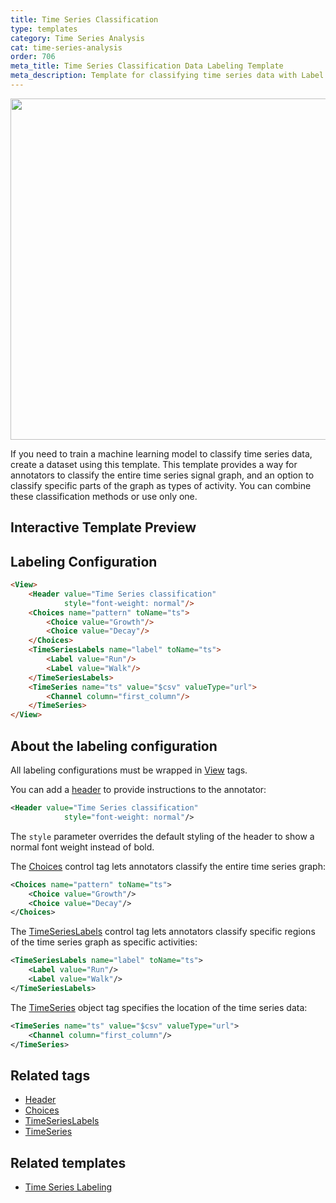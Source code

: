 ```yaml
---
title: Time Series Classification
type: templates
category: Time Series Analysis
cat: time-series-analysis
order: 706
meta_title: Time Series Classification Data Labeling Template
meta_description: Template for classifying time series data with Label Studio for your machine learning and data science projects.
---
```


<img src="/images/templates-misc/time-series-classification.png" alt="" class="gif-border" width="552px" height="546px" />

If you need to train a machine learning model to classify time series data, create a dataset using this template. This template provides a way for annotators to classify the entire time series signal graph, and an option to classify specific parts of the graph as types of activity. You can combine these classification methods or use only one.

## Interactive Template Preview

<div id="main-preview"></div>

## Labeling Configuration

```html
<View>
    <Header value="Time Series classification"
            style="font-weight: normal"/>
    <Choices name="pattern" toName="ts">
        <Choice value="Growth"/>
        <Choice value="Decay"/>
    </Choices>
    <TimeSeriesLabels name="label" toName="ts">
        <Label value="Run"/>
        <Label value="Walk"/>
    </TimeSeriesLabels>
    <TimeSeries name="ts" value="$csv" valueType="url">
        <Channel column="first_column"/>
    </TimeSeries>
</View>
```

## About the labeling configuration

All labeling configurations must be wrapped in [View](/tags/view.html) tags.

You can add a [header](/tags/header.html) to provide instructions to the annotator:
```xml
<Header value="Time Series classification"
            style="font-weight: normal"/>
```
The `style` parameter overrides the default styling of the header to show a normal font weight instead of bold.

The [Choices](/tags/choices.html) control tag lets annotators classify the entire time series graph:
```xml
<Choices name="pattern" toName="ts">
    <Choice value="Growth"/>
    <Choice value="Decay"/>
</Choices>
```

The [TimeSeriesLabels](/tags/timeserieslabels.html) control tag lets annotators classify specific regions of the time series graph as specific activities:
```xml
<TimeSeriesLabels name="label" toName="ts">
    <Label value="Run"/>
    <Label value="Walk"/>
</TimeSeriesLabels>
```

The [TimeSeries](/tags/timeseries.html) object tag specifies the location of the time series data:
```xml
<TimeSeries name="ts" value="$csv" valueType="url">
    <Channel column="first_column"/>
</TimeSeries>
```

## Related tags
- [Header](/tags/header.html)
- [Choices](/tags/choices.html)
- [TimeSeriesLabels](/tags/timeserieslabels.html)
- [TimeSeries](/tags/timeseries.html)

## Related templates
- [Time Series Labeling](time_series.html)
